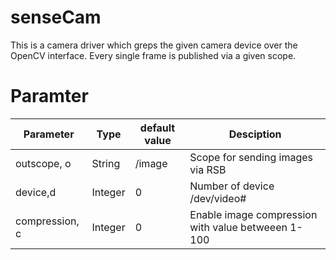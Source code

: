 senseCam
============

This is a camera driver which greps the given camera device over the OpenCV interface.
Every single frame is published via a given scope.

Paramter
===========

| Parameter      | Type    | default value | Desciption                                         |
|----------------|---------|---------------|----------------------------------------------------|
| outscope, o    | String  | /image        | Scope for sending images via RSB                   |
| device,d       | Integer | 0             | Number of device /dev/video#                       |
| compression, c | Integer | 0             | Enable image compression with value betweeen 1-100 |
